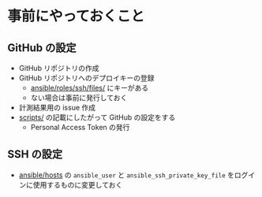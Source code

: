 # 事前にやっておくこと
## GitHub の設定
* GitHub リポジトリの作成
* GitHub リポジトリへのデプロイキーの登録
  * [ansible/roles/ssh/files/](../ansible/roles/ssh/files) にキーがある
  * ない場合は事前に発行しておく
* 計測結果用の issue 作成
* [scripts/](../scripts/) の記載にしたがって GitHub の設定をする
  * Personal Access Token の発行

## SSH の設定
* [ansible/hosts](../ansible/hosts) の `ansible_user` と `ansible_ssh_private_key_file` をログインに使用するものに変更しておく

